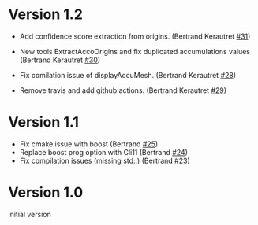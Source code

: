 
# Version 1.2
  - Add confidence score extraction from origins.
   (Bertrand Kerautret [#31](https://github.com/kerautret/CDCVAM/pull/31))
  - New tools ExtractAccoOrigins and fix duplicated accumulations values
   (Bertrand Kerautret [#30](https://github.com/kerautret/CDCVAM/pull/30))
  - Fix comilation issue of displayAccuMesh. 
   (Bertrand Kerautret [#28](https://github.com/kerautret/CDCVAM/pull/28))

  - Remove travis and add github actions.
   (Bertrand Kerautret [#29](https://github.com/kerautret/CDCVAM/pull/29))
   
# Version 1.1

  - Fix cmake issue with boost
   (Bertrand [#25](https://github.com/kerautret/CDCVAM/pull/25))
  - Replace boost prog option with Cli11
   (Bertrand [#24](https://github.com/kerautret/CDCVAM/pull/24))
  - Fix compilation issues (missing std::)
   (Bertrand [#23](https://github.com/kerautret/CDCVAM/pull/23))


# Version 1.0
 initial version 
